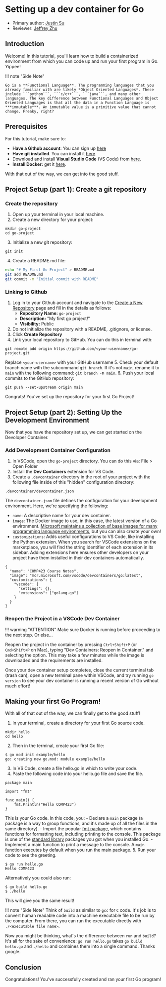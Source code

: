 # Setting up a dev container for Go

* Primary author: [Justin Su](https://github.com/jsu21ges)
* Reviewer: [Jeffrey Zhu](https://github.com/JeffJeffisawesome)

## Introduction

Welcome! In this tutorial, you'll learn how to build a containerized environment from which you can code up and run your first program in Go. Yippee!

!!! note "Side Note"

    Go is a **Functional Language**. The programming languages that you already familiar with are likely *Object Oriented Languages*. These include ```python```, ```c/c++```, ```java```, and many other languages. The key difference between Functional Languages and Object Oriented Languages is that all the data in a Function Language is ***immutable***. An immutable value is a primitive value that cannot change. Freaky, right?

## Prerequisites

For this tutorial, make sure to:

 - **Have a Github account**: You can sign up [here](https://github.com/)
 - **Have git installed**. You can install it [here](https://git-scm.com/book/en/v2/Getting-Started-Installing-Git).
 - Download and install **Visual Studio Code** (VS Code) from [here](https://code.visualstudio.com/).
 - **Install Docker:** get it [here](https://www.docker.com/products/docker-desktop).

With that out of the way, we can get into the good stuff.

## Project Setup (part 1): Create a git repository

### Create the repository
1. Open up your terminal in your local machine.
2. Create a new directory for your project:
```
mkdir go-project
cd go-project
```
3. Initialize a new git repository:
```
git init
```
4. Create a README.md file:
``` bash
echo "# My First Go Project" > README.md
git add README.md
git commit -m "Initial commit with README"
```

### Linking to Github
1. Log in to your Github account and navigate to the [Create a New Repository](https://github.com/new) page and fill in the details as follows:
     - **Repository Name:** ```go-project```
     - **Description:** "My first go project!"
     - **Visibility:** Public
2. Do not initialize the repository with a README, .gitignore, or license. 
3. Click **Create Repository**
4. Link your local repository to GitHub. You can do this in terminal with:
```
git remote add origin https://github.com/<your-username>/go-project.git
```
Replace `<your-username>` with your GitHub username
5. Check your default branch name with the subcommand `git branch`. If it's not `main`, rename it to `main` with the following command: `git branch -M main`.
6. Push your local commits to the GitHub repository:
```
git push --set-upstream origin main
```

Congrats! You've set up the repository for your first Go Project!

## Project Setup (part 2): Setting Up the Development Environment

Now that you have the repository set up, we can get started on the Devoloper Container.

### Add Development Container Configuration

1. In VSCode, open the ```go-project``` directory. You can do this via: File > Open Folder
2. Install the **Dev Containers** extension for VS Code.
3. Create a ```.devcontainer``` directory in the root of your project with the following file inside of this "hidden" configuration directory:
```
.devcontainer/devcontainer.json
```

The `devcontainer.json` file defines the configuration for your development environment. Here, we're specifying the following:

- `name`: A descriptive name for your dev container.
- `image`: The Docker image to use, in this case, the latest version of a Go environment. [Microsoft maintains a collection of base images for many programming language environments](https://hub.docker.com/r/microsoft/vscode-devcontainers), but you can also create your own!
- `customizations`: Adds useful configurations to VS Code, like installing the Python extension. When you search for VSCode extensions on the marketplace, you will find the string identifier of each extension in its sidebar. Adding extensions here ensures other developers on your project have them installed in their dev containers automatically.

```
{
  "name": "COMP423 Course Notes",
  "image": "mcr.microsoft.com/vscode/devcontainers/go:latest",
  "customizations": {
    "vscode": {
      "settings": {},
      "extensions": ["golang.go"]
    }
  }
}
```

### Reopen the Project in a VSCode Dev Container

!!! warning "ATTENTION"
    Make sure Docker is running before proceeding to the next step. Or else...

Reopen the project in the container by pressing `Ctrl+Shift+P` (or `Cmd+Shift+P` on Mac), typing "Dev Containers: Reopen in Container," and selecting the option. This may take a few minutes while the image is downloaded and the requirements are installed.

Once your dev container setup completes, close the current terminal tab (trash can), open a new terminal pane within VSCode, and try running `go version` to see your dev container is running a recent version of Go without much effort!

## Making your first Go Program!

With all of that out of the way, we can finally get to the good stuff!

1. In your terminal, create a directory for your first Go source code.
```
mkdir hello
cd hello
```
2. Then in the terminal, create your first Go file:
```
$ go mod init example/hello
go: creating new go.mod: module example/hello
```
3. In VS Code, create a file hello.go in which to write your code.
4. Paste the following code into your hello.go file and save the file.
```
package main

import "fmt"

func main() {
    fmt.Println("Hello COMP423")
}
```
 This is your Go code. In this code, you: 
    - Declare a `main` package (a package is a way to group functions, and it's made up of all the files in the same directory).
    - Import the popular [fmt package](https://pkg.go.dev/fmt/), which contains functions for formatting text, including printing to the console. This package is one of the [standard library](https://pkg.go.dev/std) packages you got when you installed Go.
    - Implement a main function to print a message to the console. A `main` function executes by default when you run the main package.
5. Run your code to see the greeting.
```
$ go run hello.go
Hello COMP423
```
Alternatively you could also run:
```
$ go build hello.go
$ ./hello
```
This will give you the same result!

!!! note "Side Note"
    Think of `build` as similar to `gcc` for `C` code. It's job is to convert human readable code into a machine executable file to be run by the computer. From there, you can run the executable directly with `./<executable file name>`.

Now you might be thinking, what's the difference between `run` and `build`? It's all for the sake of convenience: ```go run hello.go``` takes ```go build hello.go``` and ```./hello``` and combines them into a single command. Thanks google.

## Conclusion

Congratulations! You've successfully created and ran your first Go program!